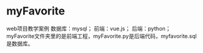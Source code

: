 # myFavorite
web项目教学案例
数据库：mysql；
前端：vue.js；
后端：python；
myFavorite文件夹里的是前端工程，myFavorite.py是后端代码，myfavorite.sql是数据库。

